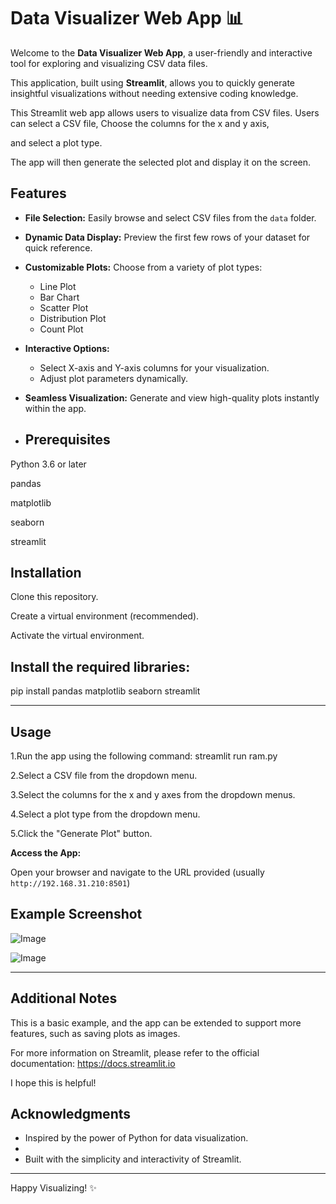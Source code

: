 # Data Visualizer Web App 📊

Welcome to the **Data Visualizer Web App**, a user-friendly and interactive tool for exploring and visualizing CSV data files.

This application, built using **Streamlit**, allows you to quickly generate insightful visualizations without needing extensive coding knowledge.

This Streamlit web app allows users to visualize data from CSV files. Users can select a CSV file, Choose the columns for the x and y axis, 

and select a plot type. 

The app will then generate the selected plot and display it on the screen.



## Features

- **File Selection:** Easily browse and select CSV files from the `data` folder.
- **Dynamic Data Display:** Preview the first few rows of your dataset for quick reference.
- **Customizable Plots:** Choose from a variety of plot types:
  - Line Plot
  - Bar Chart
  - Scatter Plot
  - Distribution Plot
  - Count Plot
    
- **Interactive Options:**
  - Select X-axis and Y-axis columns for your visualization.
  - Adjust plot parameters dynamically.
    
- **Seamless Visualization:** Generate and view high-quality plots instantly within the app.
  
- ## Prerequisites

Python 3.6 or later

pandas

matplotlib

seaborn

streamlit


## Installation

Clone this repository.

Create a virtual environment (recommended).

Activate the virtual environment.

## Install the required libraries:

pip install pandas matplotlib seaborn streamlit

---

## Usage

1.Run the app using the following command: streamlit run ram.py

2.Select a CSV file from the dropdown menu.

3.Select the columns for the x and y axes from the dropdown menus.

4.Select a plot type from the dropdown menu.

5.Click the "Generate Plot" button.

**Access the App:**

   Open your browser and navigate to the URL provided (usually `http://192.168.31.210:8501`)


## Example Screenshot

![Image](https://github.com/user-attachments/assets/4fc0c9c2-e0a0-4af5-9efc-874cfbfe3b1c)

![Image](https://github.com/user-attachments/assets/d2b8f264-d9cf-4bbd-867d-c7e154ab0ce3)


---

## Additional Notes

This is a basic example, and the app can be extended to support more features, such as saving plots as images.

For more information on Streamlit, please refer to the official documentation: https://docs.streamlit.io

I hope this is helpful!

## Acknowledgments

- Inspired by the power of Python for data visualization.
- 
- Built with the simplicity and interactivity of Streamlit.

---

Happy Visualizing! ✨



